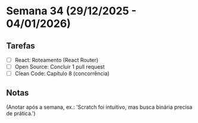 # Semana 34 (29/12/2025 - 04/01/2026)

## Tarefas
- [ ] React: Roteamento (React Router)
- [ ] Open Source: Concluir 1 pull request
- [ ] Clean Code: Capítulo 8 (concorrência)

## Notas
(Anotar após a semana, ex.: 'Scratch foi intuitivo, mas busca binária precisa de prática.')